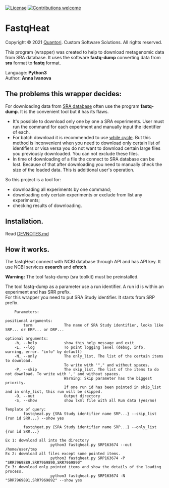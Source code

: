 [![License](https://img.shields.io/badge/License-Apache%202.0-blue.svg)](https://opensource.org/licenses/Apache-2.0)
[![Contributions welcome](https://img.shields.io/badge/contributions-welcome-orange.svg)](https://github.com/quantori/FastqHeat/blob/master/CODE_OF_CONDUCT.md)

# FastqHeat

Copyright © 2021 [Quantori](https://www.quantori.com/). Custom Software Solutions. All rights reserved.

This program (wrapper) was created to help to download metagenomic data from SRA database.
It uses the software **fastq-dump** converting data from **sra** format to **fastq** format. 

Language: **Python3**  
Author: **Anna Ivanova**  

## The problems this wrapper decides:

For downloading data from [SRA database](https://www.ncbi.nlm.nih.gov/sra/) often use the program **fastq-dump**. It is the convenient tool but it has its flaws.  

 - It's possible to download only one by one a SRA experiments. User must run the command for each experiment and manually input the identifier of each.
 - For batch download it is recommended to use [while cycle](https://bioinformaticsworkbook.org/dataAcquisition/fileTransfer/sra.html). But this method is inconvenient when you need to download only certain list of identifiers or visa versa you do not want to download certain large files you previously downloaded. You can not exclude these files.  
 - In time of downloading of a file the connect to SRA database can be lost. Because of that after downloading you need to manually check the size of the loaded data. This is additional user's operation.  

So this project is a tool for:

 - downloading all experiments by one command;
 - downloading only certain experiments or exclude from list any experiments;
 - checking results of downloading.

## Installation.
Read [DEVNOTES.md](https://github.com/quantori/FastqHeat/blob/master/DEVNOTES.md)

## How it works.
The fastqHeat connect with NCBI database through API and has API key. It use NCBI services **esearch** and **efetch**.

**Warning:** The tool fastq-dump (sra toolkit) must be preinstalled.   


The tool fastq-dump as a parameter use a run identifier. A run id is within an experiment and has SRR prefix.  
For this wrapper you need to put SRA Study identifier. It starts from SRP prefix.  


        Parameters:
    
    positional arguments:
            term              The name of SRA Study identifier, looks like SRP... or ERP... or DRP...

    optional arguments:
        -h, --help            show this help message and exit
        -L, --log             To point logging level (debug, info, warning, error. "info" by default)
        -N, --only            The only_list. The list of the certain items to download.
                              To write with '"," and without spaces.
        -P, --skip            The skip_list. The list of the items to do not download. To write with ',' and without spaces.
                              Warning: Skip parameter has the biggest priority.
                              If one run id has been pointed in skip_list and in only_list, this run will be skipped.
        -O, --out             Output directory
        -S, --show            show lxml file with all Run data (yes/no)
    
    Template of query:
            fastqheat.py {SRA Study identifier name SRP...} --skip_list {run id SRR...} --show yes 
            
            fastqheat.py {SRA Study identifier name SRP...} --only_list {run id SRR...} 
   
    Ex 1: download all into the directory
                        python3 fastqheat.py SRP163674 --out /home/user/tmp
    Ex 2: download all files except some pointed items.
                        python3 fastqheat.py SRP163674 -P "SRR7969889,SRR7969890,SRR7969890"
    Ex 3: download only pointed items and show the details of the loading process.
                        python3 fastqheat.py SRP163674 -N "SRR7969891,SRR7969892" --show yes
  
